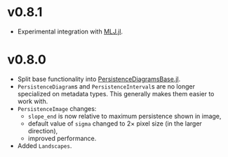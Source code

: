# v0.8.1

* Experimental integration with [MLJ.jl](https://github.com/alan-turing-institute/MLJ.jl).

# v0.8.0

* Split base functionality into
  [PersistenceDiagramsBase.jl](https://github.com/mtsch/PersistenceDiagramsBase.jl).
* `PersistenceDiagram`s and `PersistenceInterval`s are no longer specialized on metadata
  types. This generally makes them easier to work with.
* `PersistenceImage` changes:
  - `slope_end` is now relative to maximum persistence shown in image,
  - default value of `sigma` changed to 2× pixel size (in the larger direction),
  - improved performance.
* Added `Landscapes`.
